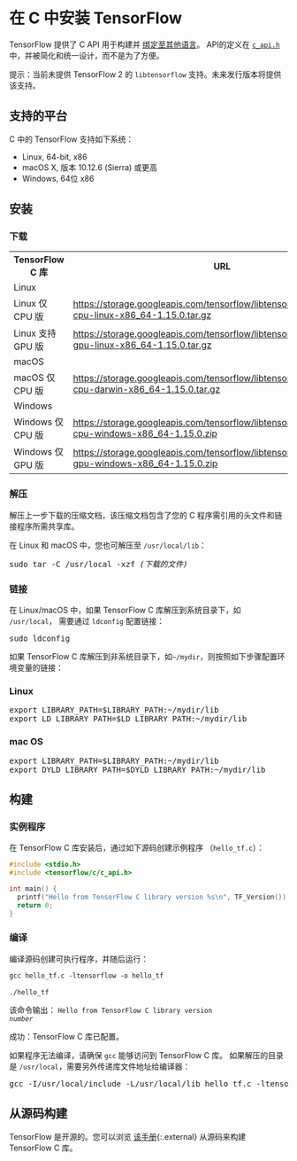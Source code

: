 # 在 C 中安装 TensorFlow 

TensorFlow 提供了 C API 用于构建并
[绑定至其他语言](../extend/language_bindings.md)。 API的定义在
<a href="https://github.com/tensorflow/tensorflow/blob/master/tensorflow/c/c_api.h" class="external"><code>c_api.h</code></a>
中，并被简化和统一设计，而不是为了方便。

提示：当前未提供 TensorFlow 2 的 `libtensorflow` 支持。未来发行版本将提供该支持。

## 支持的平台

C 中的 TensorFlow 支持如下系统：

* Linux, 64-bit, x86
* macOS X, 版本 10.12.6 (Sierra) 或更高
* Windows, 64位 x86

## 安装

### 下载

<table>
  <tr><th>TensorFlow C 库</th><th>URL</th></tr>
  <tr class="alt"><td colspan="2">Linux</td></tr>
  <tr>
    <td>Linux 仅 CPU 版</td>
    <td class="devsite-click-to-copy"><a href="https://storage.googleapis.com/tensorflow/libtensorflow/libtensorflow-cpu-linux-x86_64-1.15.0.tar.gz">https://storage.googleapis.com/tensorflow/libtensorflow/libtensorflow-cpu-linux-x86_64-1.15.0.tar.gz</a></td>
  </tr>
  <tr>
    <td>Linux 支持 GPU 版</td>
    <td class="devsite-click-to-copy"><a href="https://storage.googleapis.com/tensorflow/libtensorflow/libtensorflow-gpu-linux-x86_64-1.15.0.tar.gz">https://storage.googleapis.com/tensorflow/libtensorflow/libtensorflow-gpu-linux-x86_64-1.15.0.tar.gz</a></td>
  </tr>
  <tr class="alt"><td colspan="2">macOS</td></tr>
  <tr>
    <td>macOS 仅 CPU 版</td>
    <td class="devsite-click-to-copy"><a href="https://storage.googleapis.com/tensorflow/libtensorflow/libtensorflow-cpu-darwin-x86_64-1.15.0.tar.gz">https://storage.googleapis.com/tensorflow/libtensorflow/libtensorflow-cpu-darwin-x86_64-1.15.0.tar.gz</a></td>
  </tr>
  <tr class="alt"><td colspan="2">Windows</td></tr>
  <tr>
    <td>Windows 仅 CPU 版</td>
    <td class="devsite-click-to-copy"><a href="https://storage.googleapis.com/tensorflow/libtensorflow/libtensorflow-cpu-windows-x86_64-1.15.0.zip">https://storage.googleapis.com/tensorflow/libtensorflow/libtensorflow-cpu-windows-x86_64-1.15.0.zip</a></td>
  </tr>
  <tr>
    <td>Windows 仅 GPU 版</td>
    <td class="devsite-click-to-copy"><a href="https://storage.googleapis.com/tensorflow/libtensorflow/libtensorflow-gpu-windows-x86_64-1.15.0.zip">https://storage.googleapis.com/tensorflow/libtensorflow/libtensorflow-gpu-windows-x86_64-1.15.0.zip</a></td>
  </tr>
</table>

### 解压

解压上一步下载的压缩文档，该压缩文档包含了您的 C 程序需引用的头文件和链接程序所需共享库。

在 Linux 和 macOS 中，您也可解压至 `/usr/local/lib`：

<pre class="devsite-terminal devsite-click-to-copy">
sudo tar -C /usr/local -xzf <var>(下载的文件)</var>
</pre>

### 链接

在 Linux/macOS 中，如果 TensorFlow C 库解压到系统目录下，如 `/usr/local`， 需要通过 `ldconfig` 配置链接：

<pre class="devsite-terminal devsite-click-to-copy">
sudo ldconfig
</pre>

如果 TensorFlow C 库解压到非系统目录下，如`~/mydir`，则按照如下步骤配置环境变量的链接：

<div class="ds-selector-tabs">
<section>
<h3>Linux</h3>
<pre class="prettyprint lang-bsh">
export LIBRARY_PATH=$LIBRARY_PATH:~/mydir/lib
export LD_LIBRARY_PATH=$LD_LIBRARY_PATH:~/mydir/lib
</pre>
</section>
<section>
<h3>mac OS</h3>
<pre class="prettyprint lang-bsh">
export LIBRARY_PATH=$LIBRARY_PATH:~/mydir/lib
export DYLD_LIBRARY_PATH=$DYLD_LIBRARY_PATH:~/mydir/lib
</pre>
</section>
</div><!--/ds-selector-tabs-->


## 构建

### 实例程序

在 TensorFlow C 库安装后，通过如下源码创建示例程序 （`hello_tf.c`）：

```c
#include <stdio.h>
#include <tensorflow/c/c_api.h>

int main() {
  printf("Hello from TensorFlow C library version %s\n", TF_Version());
  return 0;
}
```

### 编译

编译源码创建可执行程序，并随后运行：

<pre class="prettyprint lang-bsh">
<code class="devsite-terminal">gcc hello_tf.c -ltensorflow -o hello_tf</code>

<code class="devsite-terminal">./hello_tf</code>
</pre>

该命令输出： <code>Hello from TensorFlow C library version <em>number</em></code>

成功：TensorFlow C 库已配置。

如果程序无法编译，请确保 `gcc` 能够访问到 TensorFlow C 库。
如果解压的目录是 `/usr/local`，需要另外传递库文件地址给编译器：

<pre class="devsite-terminal devsite-click-to-copy">
gcc -I/usr/local/include -L/usr/local/lib hello_tf.c -ltensorflow -o hello_tf
</pre>


## 从源码构建

TensorFlow 是开源的。您可以浏览
[该手册](https://github.com/tensorflow/tensorflow/blob/master/tensorflow/tools/lib_package/README.md){:.external}
从源码来构建 TensorFlow C 库。
